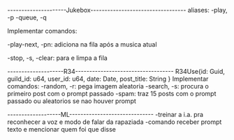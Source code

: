 ---------------------Jukebox----------------------------------
aliases:
-play, -p
-queue, -q

Implementar comandos:

-play-next, -pn: adiciona na fila após a musica atual

-stop, -s, -clear: para e limpa a fila

--------------------R34-----------------------------------
R34Use{id: Guid, guild_id: u64, user_id: u64, date: Date, post_title: String }
Implementar comandos:
-random, -r: pega imagem aleatoria
-search, -s: procura o primeiro post com o prompt passado
-spam: traz 15 posts com o prompt passado ou aleatorios se nao houver prompt

-------------------ML------------------------------
-treinar a i.a. pra reconhecer a voz e modo de falar da rapaziada
-comando receber prompt texto e mencionar quem foi que disse